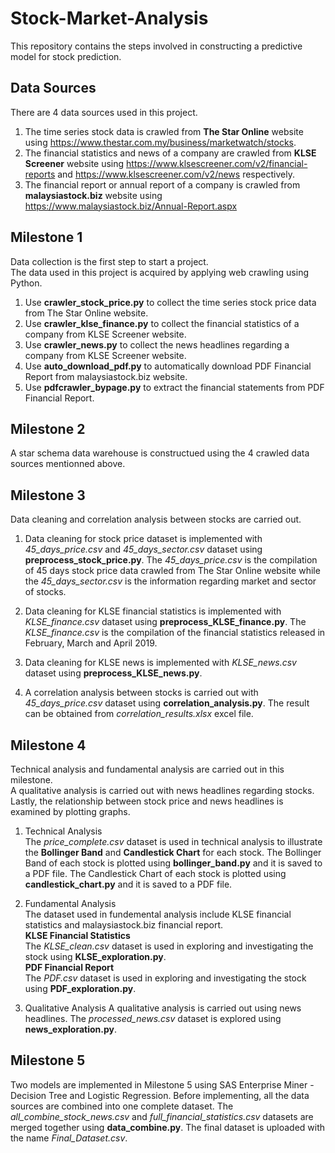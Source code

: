 # Stock-Market-Analysis
This repository contains the steps involved in constructing a predictive model for stock prediction. <br/>

## Data Sources
There are 4 data sources used in this project. 
1. The time series stock data is crawled from **The Star Online** website using https://www.thestar.com.my/business/marketwatch/stocks. 
2. The financial statistics and news of a company are crawled from **KLSE Screener** website using 
https://www.klsescreener.com/v2/financial-reports and https://www.klsescreener.com/v2/news respectively.
3. The financial report or annual report of a company is crawled from **malaysiastock.biz** website using https://www.malaysiastock.biz/Annual-Report.aspx 
    
## Milestone 1
Data collection is the first step to start a project. <br/>
The data used in this project is acquired by applying web crawling using Python. 
1. Use **crawler_stock_price.py** to collect the time series stock price data from The Star Online website.
2. Use **crawler_klse_finance.py** to collect the financial statistics of a company from KLSE Screener website.
3. Use **crawler_news.py** to collect the news headlines regarding a company from KLSE Screener website.
4. Use **auto_download_pdf.py** to automatically download PDF Financial Report from malaysiastock.biz website.
5. Use **pdfcrawler_bypage.py** to extract the financial statements from PDF Financial Report.

## Milestone 2
A star schema data warehouse is constructued using the 4 crawled data sources mentionned above.

## Milestone 3
Data cleaning and correlation analysis between stocks are carried out.
1. Data cleaning for stock price dataset is implemented with *45_days_price.csv* and *45_days_sector.csv* dataset using **preprocess_stock_price.py**. The *45_days_price.csv* is the compilation of 45 days stock price data crawled from The Star Online website while the *45_days_sector.csv* is the information regarding market and sector of stocks.

2. Data cleaning for KLSE financial statistics is implemented with *KLSE_finance.csv* dataset using **preprocess_KLSE_finance.py**. The *KLSE_finance.csv* is the compilation of the financial statistics released in February, March and April 2019.

3. Data cleaning for KLSE news is implemented with *KLSE_news.csv* dataset using **preprocess_KLSE_news.py**. 

4. A correlation analysis between stocks is carried out with *45_days_price.csv* dataset using **correlation_analysis.py**. The result can be obtained from *correlation_results.xlsx* excel file.

## Milestone 4
Technical analysis and fundamental analysis are carried out in this milestone. <br/>
A qualitative analysis is carried out with news headlines regarding stocks. <br/>
Lastly, the relationship between stock price and news headlines is examined by plotting graphs.

1. Technical Analysis <br/>
The *price_complete.csv* dataset is used in technical analysis to illustrate the **Bollinger Band** and **Candlestick Chart** for each stock. The Bollinger Band of each stock is plotted using **bollinger_band.py** and it is saved to a PDF file. The Candlestick Chart of each stock is plotted using **candlestick_chart.py** and it is saved to a PDF file.

2. Fundamental Analysis <br/>
The dataset used in fundemental analysis include KLSE financial statistics and malaysiastock.biz financial report. <br/>
**KLSE Financial Statistics** <br/>
The *KLSE_clean.csv* dataset is used in exploring and investigating the stock using **KLSE_exploration.py**. <br/>
**PDF Financial Report** <br/>
The *PDF.csv* dataset is used in exploring and investigating the stock using **PDF_exploration.py**. <br/>

3. Qualitative Analysis
A qualitative analysis is carried out using news headlines. The *processed_news.csv* dataset is explored using **news_exploration.py**.

## Milestone 5
Two models are implemented in Milestone 5 using SAS Enterprise Miner - Decision Tree and Logistic Regression. Before implementing, all the data sources are combined into one complete dataset. The *all_combine_stock_news.csv* and *full_financial_statistics.csv* datasets are merged together using **data_combine.py**. The final dataset is uploaded with the name *Final_Dataset.csv*.
